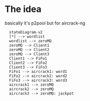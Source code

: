 # The idea
basically it's p2pool but for aircrack-ng
```mermaid
  stateDiagram-v2
  [*] --> wordlist
  wordlist --> zeroMQ
  zeroMQ --> Client1
  zeroMQ --> Client2
  zeroMQ --> Client3
  Client1 --> FiFo1
  Client2 --> FiFo2
  Client3 --> FiFo3
  FiFo1 --> aircrack1: word1
  FiFo2 --> aircrack2: word2
  FiFo3 --> aircrack3: word3
  aircrack1 --> zeroMQ
  aircrack2 --> zeroMQ
  aircrack3 --> zeroMQ: jackpot
```
